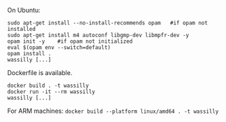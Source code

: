 On Ubuntu:
```
sudo apt-get install --no-install-recommends opam   #if opam not installed
sudo apt-get install m4 autoconf libgmp-dev libmpfr-dev -y
opam init -y    #if opam not initialized
eval $(opam env --switch=default)
opam install .
wassilly [...]
```

Dockerfile is available.
```
docker build . -t wassilly
docker run -it --rm wassilly
wassilly [...]
```

For ARM machines:
``
docker build --platform linux/amd64 . -t wassilly
``